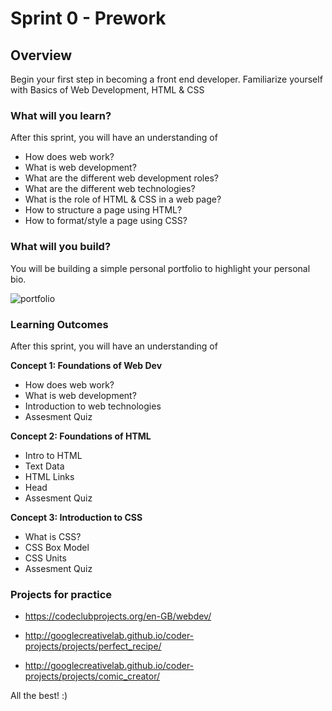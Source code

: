 
# Sprint 0 - Prework

## Overview

Begin your first step in becoming a front end developer.
Familiarize yourself with Basics of Web Development, HTML & CSS

### What will you learn?

After this sprint, you will have an understanding of

- How does web work?
- What is web development?
- What are the different web development roles?
- What are the different web technologies?
- What is the role of HTML & CSS in a web page?
- How to structure a page using HTML?
- How to format/style a page using CSS?

### What will you build?

You will be building a simple personal portfolio to highlight your personal bio.

![portfolio](https://github.com/greyatom-school/the-minerva-project/raw/master/sprint_0/4.%20Project/profile.PNG)


### Learning Outcomes
After this sprint, you will have an understanding of

**Concept 1: Foundations of Web Dev**
- How does web work?
- What is web development?
- Introduction to web technologies
- Assesment Quiz


**Concept 2: Foundations of HTML**
- Intro to HTML
- Text Data
- HTML Links
- Head
- Assesment Quiz


**Concept 3: Introduction to CSS**

- What is CSS?
- CSS Box Model
- CSS Units
- Assesment Quiz




### Projects for practice

- https://codeclubprojects.org/en-GB/webdev/

- http://googlecreativelab.github.io/coder-projects/projects/perfect_recipe/

- http://googlecreativelab.github.io/coder-projects/projects/comic_creator/

All the best! :)
